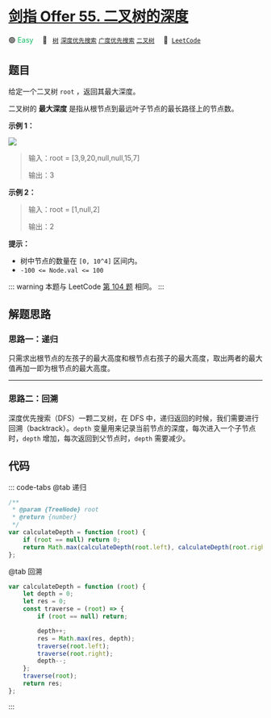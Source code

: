 # [剑指 Offer 55. 二叉树的深度](https://leetcode.cn/problems/er-cha-shu-de-shen-du-lcof/)

🟢 <font color=#15bd66>Easy</font>&emsp; 🔖&ensp; [`树`](/leetcode/outline/tag/tree.md) [`深度优先搜索`](/leetcode/outline/tag/depth-first-search.md) [`广度优先搜索`](/leetcode/outline/tag/breadth-first-search.md) [`二叉树`](/leetcode/outline/tag/binary-tree.md)&emsp; 🔗&ensp;[`LeetCode`](https://leetcode.cn/problems/er-cha-shu-de-shen-du-lcof/)

## 题目

给定一个二叉树 `root` ，返回其最大深度。

二叉树的 **最大深度** 是指从根节点到最远叶子节点的最长路径上的节点数。

**示例 1：**

![](https://assets.leetcode.com/uploads/2020/11/26/tmp-tree.jpg)

> 输入：root = [3,9,20,null,null,15,7]
>
> 输出：3

**示例 2：**

> 输入：root = [1,null,2]
>
> 输出：2

**提示：**

- 树中节点的数量在 `[0, 10^4]` 区间内。
- `-100 <= Node.val <= 100`

::: warning
本题与 LeetCode [第 104 题](./0104.md) 相同。
:::

## 解题思路

### 思路一：递归

只需求出根节点的左孩子的最大高度和根节点右孩子的最大高度，取出两者的最大值再加一即为根节点的最大高度。

---

### 思路二：回溯

深度优先搜索（DFS）一颗二叉树，在 DFS 中，递归返回的时候，我们需要进行回溯（backtrack）。`depth` 变量用来记录当前节点的深度，每次进入一个子节点时，`depth` 增加，每次返回到父节点时，`depth` 需要减少。

## 代码

::: code-tabs
@tab 递归

```javascript
/**
 * @param {TreeNode} root
 * @return {number}
 */
var calculateDepth = function (root) {
	if (root == null) return 0;
	return Math.max(calculateDepth(root.left), calculateDepth(root.right)) + 1;
};
```

@tab 回溯

```javascript
var calculateDepth = function (root) {
	let depth = 0;
	let res = 0;
	const traverse = (root) => {
		if (root == null) return;

		depth++;
		res = Math.max(res, depth);
		traverse(root.left);
		traverse(root.right);
		depth--;
	};
	traverse(root);
	return res;
};
```

:::
